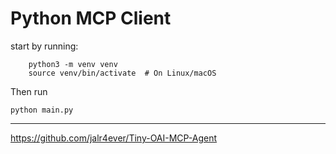 # Python MCP Client

start by running:
```
    python3 -m venv venv
    source venv/bin/activate  # On Linux/macOS

```


Then run 
```
python main.py
```
---
https://github.com/jalr4ever/Tiny-OAI-MCP-Agent
